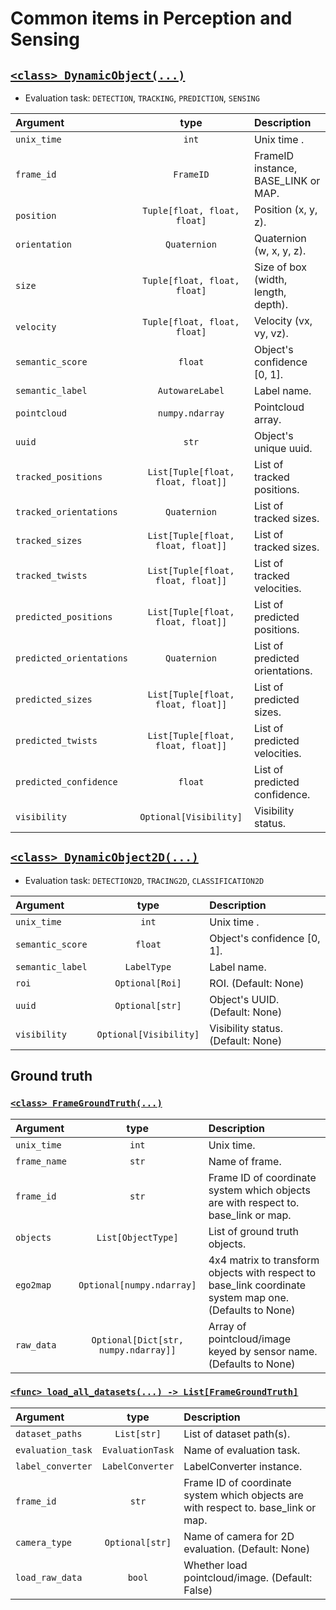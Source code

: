 # Common items in Perception and Sensing

## [`<class> DynamicObject(...)`](../../perception_eval/perception_eval/common/object.py)

- Evaluation task: `DETECTION`, `TRACKING`, `PREDICTION`, `SENSING`

| Argument                 |                type                | Description                         |
| :----------------------- | :--------------------------------: | :---------------------------------- |
| `unix_time`              |               `int`                | Unix time .                         |
| `frame_id`               |             `FrameID`              | FrameID instance, BASE_LINK or MAP. |
| `position`               |    `Tuple[float, float, float]`    | Position (x, y, z).                 |
| `orientation`            |            `Quaternion`            | Quaternion (w, x, y, z).            |
| `size`                   |    `Tuple[float, float, float]`    | Size of box (width, length, depth). |
| `velocity`               |    `Tuple[float, float, float]`    | Velocity (vx, vy, vz).              |
| `semantic_score`         |              `float`               | Object's confidence [0, 1].         |
| `semantic_label`         |          `AutowareLabel`           | Label name.                         |
| `pointcloud`             |          `numpy.ndarray`           | Pointcloud array.                   |
| `uuid`                   |               `str`                | Object's unique uuid.               |
| `tracked_positions`      | `List[Tuple[float, float, float]]` | List of tracked positions.          |
| `tracked_orientations`   |            `Quaternion`            | List of tracked sizes.              |
| `tracked_sizes`          | `List[Tuple[float, float, float]]` | List of tracked sizes.              |
| `tracked_twists`         | `List[Tuple[float, float, float]]` | List of tracked velocities.         |
| `predicted_positions`    | `List[Tuple[float, float, float]]` | List of predicted positions.        |
| `predicted_orientations` |            `Quaternion`            | List of predicted orientations.     |
| `predicted_sizes`        | `List[Tuple[float, float, float]]` | List of predicted sizes.            |
| `predicted_twists`       | `List[Tuple[float, float, float]]` | List of predicted velocities.       |
| `predicted_confidence`   |              `float`               | List of predicted confidence.       |
| `visibility`             |       `Optional[Visibility]`       | Visibility status.                  |

## [`<class> DynamicObject2D(...)`](../../perception_eval/perception_eval/common/object2d.py)

- Evaluation task: `DETECTION2D`, `TRACING2D`, `CLASSIFICATION2D`

| Argument         |          type          | Description                        |
| :--------------- | :--------------------: | :--------------------------------- |
| `unix_time`      |         `int`          | Unix time .                        |
| `semantic_score` |        `float`         | Object's confidence [0, 1].        |
| `semantic_label` |      `LabelType`       | Label name.                        |
| `roi`            |    `Optional[Roi]`     | ROI. (Default: None)               |
| `uuid`           |    `Optional[str]`     | Object's UUID. (Default: None)     |
| `visibility`     | `Optional[Visibility]` | Visibility status. (Default: None) |

## Ground truth

### [`<class> FrameGroundTruth(...)`](../../perception_eval/perception_eval/common/dataset.py)

| Argument     |                 type                 | Description                                                                                             |
| :----------- | :----------------------------------: | :------------------------------------------------------------------------------------------------------ |
| `unix_time`  |                `int`                 | Unix time.                                                                                              |
| `frame_name` |                `str`                 | Name of frame.                                                                                          |
| `frame_id`   |                `str`                 | Frame ID of coordinate system which objects are with respect to. base_link or map.                      |
| `objects`    |          `List[ObjectType]`          | List of ground truth objects.                                                                           |
| `ego2map`    |      `Optional[numpy.ndarray]`       | 4x4 matrix to transform objects with respect to base_link coordinate system map one. (Defaults to None) |
| `raw_data`   | `Optional[Dict[str, numpy.ndarray]]` | Array of pointcloud/image keyed by sensor name. (Defaults to None)                                      |

### [`<func> load_all_datasets(...) -> List[FrameGroundTruth]`](../../perception_eval/perception_eval/common/dataset.py)

| Argument          |       type       | Description                                                                        |
| :---------------- | :--------------: | :--------------------------------------------------------------------------------- |
| `dataset_paths`   |   `List[str]`    | List of dataset path(s).                                                           |
| `evaluation_task` | `EvaluationTask` | Name of evaluation task.                                                           |
| `label_converter` | `LabelConverter` | LabelConverter instance.                                                           |
| `frame_id`        |      `str`       | Frame ID of coordinate system which objects are with respect to. base_link or map. |
| `camera_type`     | `Optional[str]`  | Name of camera for 2D evaluation. (Default: None)                                  |
| `load_raw_data`   |      `bool`      | Whether load pointcloud/image. (Default: False)                                    |
